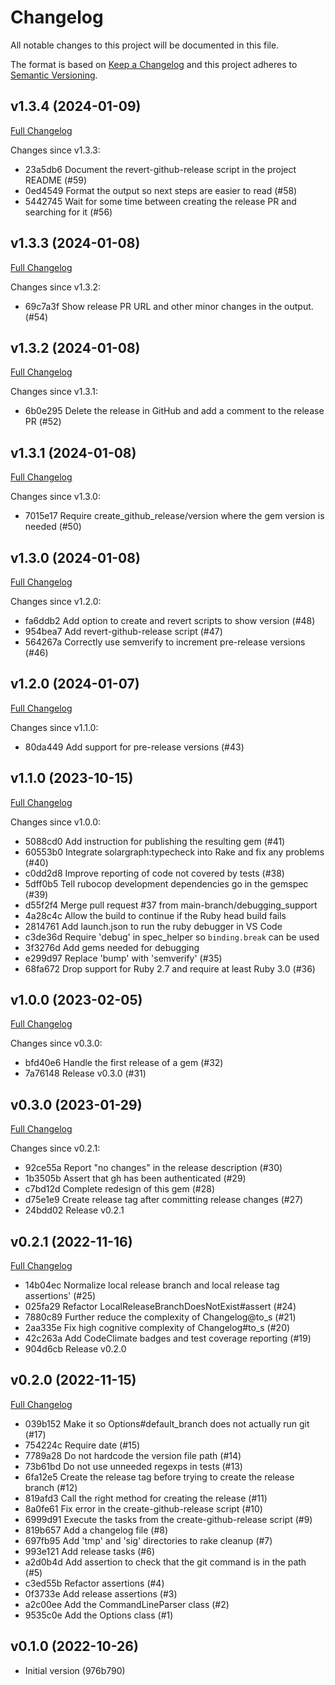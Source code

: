 # Changelog

All notable changes to this project will be documented in this file.

The format is based on [Keep a Changelog](https://keepachangelog.com/en/1.0.0/)
and this project adheres to [Semantic Versioning](https://semver.org/spec/v2.0.0.html).

## v1.3.4 (2024-01-09)

[Full Changelog](https://github.com/main-branch/create_github_release/compare/v1.3.3..v1.3.4)

Changes since v1.3.3:

* 23a5db6 Document the revert-github-release script in the project README (#59)
* 0ed4549 Format the output so next steps are easier to read (#58)
* 5442745 Wait for some time between creating the release PR and searching for it (#56)

## v1.3.3 (2024-01-08)

[Full Changelog](https://github.com/main-branch/create_github_release/compare/v1.3.2..v1.3.3)

Changes since v1.3.2:

* 69c7a3f Show release PR URL and other minor changes in the output. (#54)

## v1.3.2 (2024-01-08)

[Full Changelog](https://github.com/main-branch/create_github_release/compare/v1.3.1..v1.3.2)

Changes since v1.3.1:

* 6b0e295 Delete the release in GitHub and add a comment to the release PR (#52)

## v1.3.1 (2024-01-08)

[Full Changelog](https://github.com/main-branch/create_github_release/compare/v1.3.0..v1.3.1)

Changes since v1.3.0:

* 7015e17 Require create_github_release/version where the gem version is needed (#50)

## v1.3.0 (2024-01-08)

[Full Changelog](https://github.com/main-branch/create_github_release/compare/v1.2.0..v1.3.0)

Changes since v1.2.0:

* fa6ddb2 Add option to create and revert scripts to show version (#48)
* 954bea7 Add revert-github-release script (#47)
* 564267a Correctly use semverify to increment pre-release versions (#46)

## v1.2.0 (2024-01-07)

[Full Changelog](https://github.com/main-branch/create_github_release/compare/v1.1.0..v1.2.0)

Changes since v1.1.0:

* 80da449 Add support for pre-release versions (#43)

## v1.1.0 (2023-10-15)

[Full Changelog](https://github.com/main-branch/create_github_release/compare/v1.0.0..v1.1.0)

Changes since v1.0.0:

* 5088cd0 Add instruction for publishing the resulting gem (#41)
* 60553b0 Integrate solargraph:typecheck into Rake and fix any problems (#40)
* c0dd2d8 Improve reporting of code not covered by tests (#38)
* 5dff0b5 Tell rubocop development dependencies go in the gemspec (#39)
* d55f2f4 Merge pull request #37 from main-branch/debugging_support
* 4a28c4c Allow the build to continue if the Ruby head build fails
* 2814761 Add launch.json to run the ruby debugger in VS Code
* c3de36d Require 'debug' in spec_helper so `binding.break` can be used
* 3f3276d Add gems needed for debugging
* e299d97 Replace 'bump' with 'semverify' (#35)
* 68fa672 Drop support for Ruby 2.7 and require at least Ruby 3.0 (#36)

## v1.0.0 (2023-02-05)

[Full Changelog](https://github.com/main-branch/create_github_release/compare/v0.3.0..v1.0.0)

Changes since v0.3.0:

* bfd40e6 Handle the first release of a gem (#32)
* 7a76148 Release v0.3.0 (#31)

## v0.3.0 (2023-01-29)

[Full Changelog](https://github.com/main-branch/create_github_release/compare/v0.2.1..v0.3.0)

Changes since v0.2.1:

* 92ce55a Report "no changes" in the release description (#30)
* 1b3505b Assert that gh has been authenticated (#29)
* c7bd12d Complete redesign of this gem (#28)
* d75e1e9 Create release tag after committing release changes (#27)
* 24bdd02 Release v0.2.1

## v0.2.1 (2022-11-16)

[Full Changelog](https://github.com/main-branch/create_github_release/compare/v0.2.0...v0.2.1)

* 14b04ec Normalize local release branch and local release tag assertions' (#25)
* 025fa29 Refactor LocalReleaseBranchDoesNotExist#assert (#24)
* 7880c89 Further reduce the complexity of Changelog@to_s (#21)
* 2aa335e Fix high cognitive complexity of Changelog#to_s (#20)
* 42c263a Add CodeClimate badges and test coverage reporting (#19)
* 904d6cb Release v0.2.0

## v0.2.0 (2022-11-15)

[Full Changelog](https://github.com/main-branch/create_github_release/compare/v0.1.0...v0.2.0)

* 039b152 Make it so Options#default_branch does not actually run git (#17)
* 754224c Require date (#15)
* 7789a28 Do not hardcode the version file path (#14)
* 73b61bd Do not use unneeded regexps in tests (#13)
* 6fa12e5 Create the release tag before trying to create the release branch (#12)
* 819afd3 Call the right method for creating the release (#11)
* 8a0fe61 Fix error in the create-github-release script (#10)
* 6999d91 Execute the tasks from the create-github-release script (#9)
* 819b657 Add a changelog file (#8)
* 697fb95 Add 'tmp' and 'sig' directories to rake cleanup (#7)
* 993e121 Add release tasks (#6)
* a2d0b4d Add assertion to check that the git command is in the path (#5)
* c3ed55b Refactor assertions (#4)
* 0f3733e Add release assertions (#3)
* a2c00ee Add the CommandLineParser class (#2)
* 9535c0e Add the Options class (#1)

## v0.1.0 (2022-10-26)

* Initial version (976b790)
